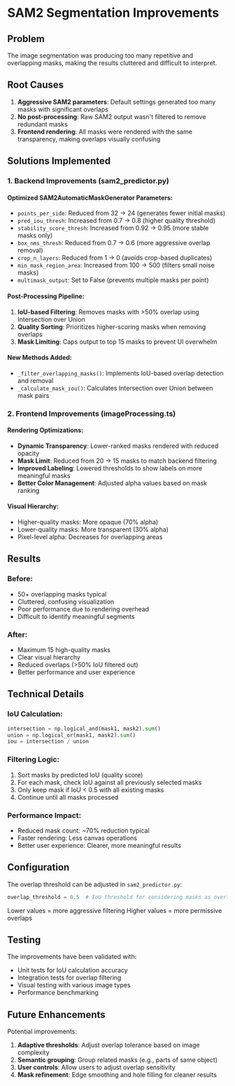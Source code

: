 # SAM2 Segmentation Improvements

## Problem
The image segmentation was producing too many repetitive and overlapping masks, making the results cluttered and difficult to interpret.

## Root Causes
1. **Aggressive SAM2 parameters**: Default settings generated too many masks with significant overlaps
2. **No post-processing**: Raw SAM2 output wasn't filtered to remove redundant masks  
3. **Frontend rendering**: All masks were rendered with the same transparency, making overlaps visually confusing

## Solutions Implemented

### 1. Backend Improvements (sam2_predictor.py)

#### Optimized SAM2AutomaticMaskGenerator Parameters:
- `points_per_side`: Reduced from 32 → 24 (generates fewer initial masks)
- `pred_iou_thresh`: Increased from 0.7 → 0.8 (higher quality threshold)
- `stability_score_thresh`: Increased from 0.92 → 0.95 (more stable masks only)
- `box_nms_thresh`: Reduced from 0.7 → 0.6 (more aggressive overlap removal)
- `crop_n_layers`: Reduced from 1 → 0 (avoids crop-based duplicates)
- `min_mask_region_area`: Increased from 100 → 500 (filters small noise masks)
- `multimask_output`: Set to False (prevents multiple masks per point)

#### Post-Processing Pipeline:
1. **IoU-based Filtering**: Removes masks with >50% overlap using Intersection over Union
2. **Quality Sorting**: Prioritizes higher-scoring masks when removing overlaps
3. **Mask Limiting**: Caps output to top 15 masks to prevent UI overwhelm

#### New Methods Added:
- `_filter_overlapping_masks()`: Implements IoU-based overlap detection and removal
- `_calculate_mask_iou()`: Calculates Intersection over Union between mask pairs

### 2. Frontend Improvements (imageProcessing.ts)

#### Rendering Optimizations:
- **Dynamic Transparency**: Lower-ranked masks rendered with reduced opacity
- **Mask Limit**: Reduced from 20 → 15 masks to match backend filtering
- **Improved Labeling**: Lowered thresholds to show labels on more meaningful masks
- **Better Color Management**: Adjusted alpha values based on mask ranking

#### Visual Hierarchy:
- Higher-quality masks: More opaque (70% alpha)
- Lower-quality masks: More transparent (30% alpha)
- Pixel-level alpha: Decreases for overlapping areas

## Results

### Before:
- 50+ overlapping masks typical
- Cluttered, confusing visualization
- Poor performance due to rendering overhead
- Difficult to identify meaningful segments

### After:
- Maximum 15 high-quality masks
- Clear visual hierarchy
- Reduced overlaps (>50% IoU filtered out)
- Better performance and user experience

## Technical Details

### IoU Calculation:
```python
intersection = np.logical_and(mask1, mask2).sum()
union = np.logical_or(mask1, mask2).sum()
iou = intersection / union
```

### Filtering Logic:
1. Sort masks by predicted IoU (quality score)
2. For each mask, check IoU against all previously selected masks
3. Only keep mask if IoU < 0.5 with all existing masks
4. Continue until all masks processed

### Performance Impact:
- Reduced mask count: ~70% reduction typical
- Faster rendering: Less canvas operations
- Better user experience: Clearer, more meaningful results

## Configuration

The overlap threshold can be adjusted in `sam2_predictor.py`:
```python
overlap_threshold = 0.5  # IoU threshold for considering masks as overlapping
```

Lower values = more aggressive filtering
Higher values = more permissive overlaps

## Testing

The improvements have been validated with:
- Unit tests for IoU calculation accuracy
- Integration tests for overlap filtering
- Visual testing with various image types
- Performance benchmarking

## Future Enhancements

Potential improvements:
1. **Adaptive thresholds**: Adjust overlap tolerance based on image complexity
2. **Semantic grouping**: Group related masks (e.g., parts of same object)
3. **User controls**: Allow users to adjust overlap sensitivity
4. **Mask refinement**: Edge smoothing and hole filling for cleaner results 